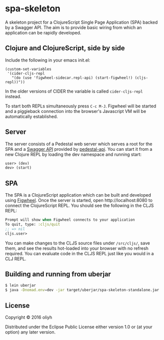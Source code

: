 # spa-skeleton

A skeleton project for a ClojureScript Single Page Application (SPA) backed by a Swagger API.
The aim is to provide basic wiring from which an application can be rapidly developed.

## Clojure and ClojureScript, side by side

Include the following in your emacs init.el:
```
(custom-set-variables
 '(cider-cljs-repl
   "(do (use 'figwheel-sidecar.repl-api) (start-figwheel!) (cljs-repl))"))
```

In the older versions of CIDER the variable is called `cider-cljs-repl` instead.

To start both REPLs simultaneously press `C-c M-J`.
Figwheel will be started and a piggieback connection into the browser's Javascript VM will be automatically established.

## Server

The server consists of a Pedestal web server which serves a root for the SPA and a [Swagger API](http://swagger.io/) provided by [pedestal-api](https://github.com/oliyh/pedestal-api).
You can start it from a new Clojure REPL by loading the dev namespace and running start:
```clojure
user> (dev)
dev> (start)
```

## SPA

The SPA is a ClojureScript application which can be built and developed using [Figwheel](https://github.com/bhauman/lein-figwheel).
Once the server is started, open http://localhost:8080 to connect the ClojureScript REPL. You should see the following in the CLJS REPL:
```clojure
Prompt will show when Figwheel connects to your application
To quit, type: :cljs/quit
;; => nil
cljs.user>
```
You can make changes to the CLJS source files under `/src/cljs/`, save them, and see the
results hot-loaded into your browser with no refresh required. You can evaluate code in the CLJS REPL just like you would in a CLJ REPL.

## Building and running from uberjar
```bash
$ lein uberjar
$ java -Dnomad.env=dev -jar target/uberjar/spa-skeleton-standalone.jar
```
## License

Copyright © 2016 oliyh

Distributed under the Eclipse Public License either version 1.0 or (at
your option) any later version.
